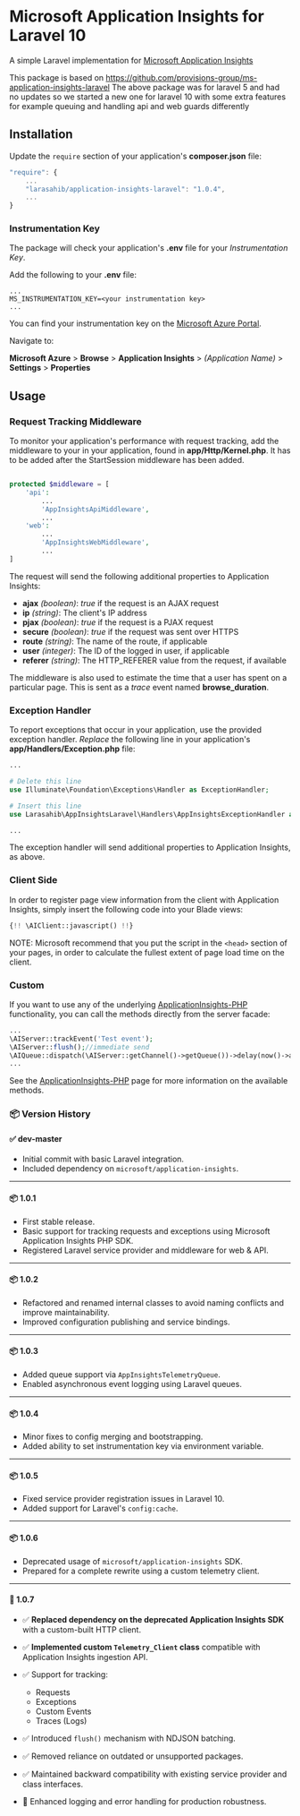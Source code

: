 # Microsoft Application Insights for Laravel 10

A simple Laravel implementation for [Microsoft Application Insights](http://azure.microsoft.com/en-gb/services/application-insights/)

This package is based on https://github.com/provisions-group/ms-application-insights-laravel
The above package was for laravel 5 and had no updates so we started a new one for laravel 10 with some extra features for example queuing and handling api and web guards differently

## Installation

Update the `require` section of your application's **composer.json** file:

```js
"require": {
	...
	"larasahib/application-insights-laravel": "1.0.4",
	...
}
```

### Instrumentation Key

The package will check your application's **.env** file for your *Instrumentation Key*.

Add the following to your **.env** file:

```
...
MS_INSTRUMENTATION_KEY=<your instrumentation key>
...
```

You can find your instrumentation key on the [Microsoft Azure Portal](https://portal.azure.com).

Navigate to:

**Microsoft Azure** > **Browse** > **Application Insights** > *(Application Name)* > **Settings** > **Properties**

## Usage

### Request Tracking Middleware

To monitor your application's performance with request tracking, add the middleware to your in your application, found in **app/Http/Kernel.php**. It has to be added after the StartSession middleware has been added.

```php

protected $middleware = [
	'api':
		...
		'AppInsightsApiMiddleware',
		...
	'web':
		...
		'AppInsightsWebMiddleware',
		...
]

```

The request will send the following additional properties to Application Insights:

- **ajax** *(boolean)*: *true* if the request is an AJAX request
- **ip** *(string)*: The client's IP address
- **pjax** *(boolean)*: *true* if the request is a PJAX request
- **secure** *(boolean)*: *true* if the request was sent over HTTPS
- **route** *(string)*: The name of the route, if applicable
- **user** *(integer)*: The ID of the logged in user, if applicable
- **referer** *(string)*: The HTTP_REFERER value from the request, if available

The middleware is also used to estimate the time that a user has spent on a particular page.  This is sent as a *trace* event named **browse_duration**.

### Exception Handler

To report exceptions that occur in your application, use the provided exception handler.  *Replace* the following line in your application's **app/Handlers/Exception.php** file:

```php
...

# Delete this line
use Illuminate\Foundation\Exceptions\Handler as ExceptionHandler;

# Insert this line
use Larasahib\AppInsightsLaravel\Handlers\AppInsightsExceptionHandler as ExceptionHandler;

...
```

The exception handler will send additional properties to Application Insights, as above.

### Client Side

In order to register page view information from the client with Application Insights, simply insert the following code into your Blade views:

```php
{!! \AIClient::javascript() !!}
```

NOTE: Microsoft recommend that you put the script in the `<head>` section of your pages, in order to calculate the fullest extent of page load time on the client.

### Custom

If you want to use any of the underlying [ApplicationInsights-PHP](https://github.com/Microsoft/ApplicationInsights-PHP) functionality, you can call the methods directly from the server facade:

```php
...
\AIServer::trackEvent('Test event');
\AIServer::flush();//immediate send
\AIQueue::dispatch(\AIServer::getChannel()->getQueue())->delay(now()->addSeconds(3));//use laravel queue to send data later
...
```

See the [ApplicationInsights-PHP](https://github.com/Microsoft/ApplicationInsights-PHP) page for more information on the available methods.

### 📦 Version History

#### ✅ **dev-master**

* Initial commit with basic Laravel integration.
* Included dependency on `microsoft/application-insights`.

---

#### 📦 **1.0.1**

* First stable release.
* Basic support for tracking requests and exceptions using Microsoft Application Insights PHP SDK.
* Registered Laravel service provider and middleware for web & API.

---

#### 📦 **1.0.2**

* Refactored and renamed internal classes to avoid naming conflicts and improve maintainability.
* Improved configuration publishing and service bindings.

---

#### 📦 **1.0.3**

* Added queue support via `AppInsightsTelemetryQueue`.
* Enabled asynchronous event logging using Laravel queues.

---

#### 📦 **1.0.4**

* Minor fixes to config merging and bootstrapping.
* Added ability to set instrumentation key via environment variable.

---

#### 📦 **1.0.5**

* Fixed service provider registration issues in Laravel 10.
* Added support for Laravel's `config:cache`.

---

#### 📦 **1.0.6**

* Deprecated usage of `microsoft/application-insights` SDK.
* Prepared for a complete rewrite using a custom telemetry client.

---

#### 🚀 **1.0.7**

* ✅ **Replaced dependency on the deprecated Application Insights SDK** with a custom-built HTTP client.
* ✅ **Implemented custom `Telemetry_Client` class** compatible with Application Insights ingestion API.
* ✅ Support for tracking:

  * Requests
  * Exceptions
  * Custom Events
  * Traces (Logs)
* ✅ Introduced `flush()` mechanism with NDJSON batching.
* ✅ Removed reliance on outdated or unsupported packages.
* ✅ Maintained backward compatibility with existing service provider and class interfaces.
* 🧪 Enhanced logging and error handling for production robustness.
